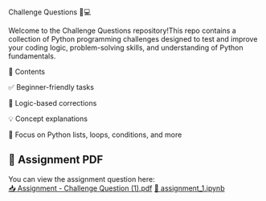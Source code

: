 Challenge Questions 🧠💻

Welcome to the Challenge Questions repository!This repo contains a collection of Python programming challenges designed to test and improve your coding logic, problem-solving skills, and understanding of Python fundamentals.

📁 Contents

✅ Beginner-friendly tasks

🔄 Logic-based corrections

💡 Concept explanations

🐍 Focus on Python lists, loops, conditions, and more

## 📄 Assignment PDF

You can view the assignment question here:  
[📥 Assignment - Challenge Question (1).pdf](Assignment%20-%20Challenge%20Question%20%281%29.pdf)
[🧪 assignment_1.ipynb](assignment_1.ipynb)

